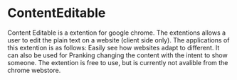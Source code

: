 # ContentEditable
Content Editable is a extention for google chrome. The extentions allows a user to edit the plain text on a website (client side only). The applications of this extention is as follows: Easily see how websites adapt to different. It can also be used for Pranking changing the content with the intent to show someone.  The extention is free to use, but is currently not avalible from the chrome webstore.
